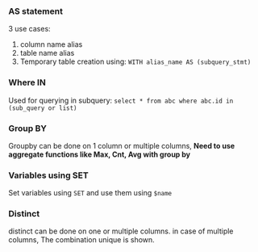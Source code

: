 

### AS statement

3 use cases:
1. column name alias
2. table name alias
3. Temporary table creation using: `WITH alias_name AS (subquery_stmt)`

### Where IN

Used for querying in subquery:
`select * from abc where abc.id in (sub_query or list)`

### Group BY

Groupby can be done on 1 column or multiple columns,
**Need to use aggregate functions like Max, Cnt, Avg with group by**

### Variables using SET
Set variables using `SET` and use them using `$name`

### Distinct
distinct can be done on one or multiple columns.
in case of multiple columns, The combination unique is shown.


